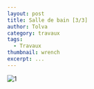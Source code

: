 ```yaml
---
layout: post
title: Salle de bain [3/3]
author: Tolva
category: travaux
tags:
  - Travaux
thumbnail: wrench
excerpt: ...
---
```


![1](https://farm5.staticflickr.com/4869/44518805050_c56792ce14_b.jpg)
